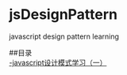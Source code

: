 # jsDesignPattern
javascript design pattern learning

##目录  
[-javascript设计模式学习（一）](https://github.com/BendMoly/jsDesignPattern/issues/1)